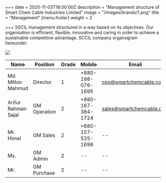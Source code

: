+++
date = 2020-11-03T18:00:00Z
description = "Management structure of Smart Chem Cable Industries Limited"
image = "/images/brands/1.png"
title = "Management"
[menu.footer]
weight = 2

+++
SSCIL management structured in a way based on its objectives. Our organisation is efficient, flexible, innovative and caring in order to achieve a sustainable competitive advantage. SCCIL company organogram hereunder:

![](/images/organogram-sccil.png)



|Name|Position|Grade|Mobile|Email|
|---------------|----------------|---------------|---------------|----------------|
|Md. Milton Mahmud|Director|1|+880-198-076-1695|ceo@smartchemcable.com|
|Arifur Rahman Sajal|GM Operation|2|+880-167-384-1724|sales@smartchemcable.com|
|Mr. Himel|GM Sales|2|+880-157-535-1698|--|
|Ms.  |GM Admin|2|--|--|
|Mr.  |GM Purchase|2|--|--|


